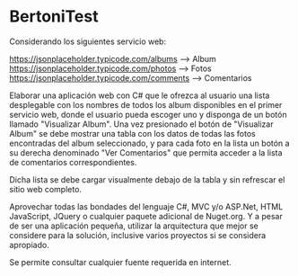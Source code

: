 # BertoniTest

Considerando los siguientes servicio web:

https://jsonplaceholder.typicode.com/albums --> Album
https://jsonplaceholder.typicode.com/photos --> Fotos
https://jsonplaceholder.typicode.com/comments --> Comentarios

Elaborar una aplicación web con C# que le ofrezca al usuario una lista desplegable con los nombres de todos los album disponibles en el primer servicio web, donde el usuario pueda escoger uno y disponga de un botón llamado "Visualizar Album". 
Una vez presionado el botón de "Visualizar Album" se debe mostrar una tabla con los datos de todas las fotos encontradas del album seleccionado, y para cada foto en la lista un botón a su derecha denominado "Ver Comentarios" que permita acceder a la lista de comentarios correspondientes. 

Dicha lista se debe cargar visualmente debajo de la tabla y sin refrescar el sitio web completo.

Aprovechar todas las bondades del lenguaje C#, MVC y/o ASP.Net, HTML JavaScript, JQuery o cualquier paquete adicional de Nuget.org. Y a pesar de ser una aplicación pequeña, utilizar la arquitectura que mejor se considere para la solución, inclusive varios proyectos si se considera apropiado.

Se permite consultar cualquier fuente requerida en internet.
